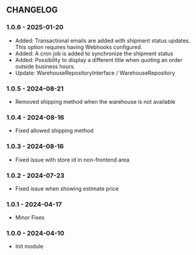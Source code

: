 CHANGELOG
---------

### 1.0.6 - 2025-01-20
- Added: Transactional emails are added with shipment status updates. This option requires having Webhooks configured.
- Added: A cron job is added to synchronize the shipment status
- Added: Possibility to display a different title when quoting an order outside business hours.
- Update: WarehouseRepositoryInterface / WarehouseRepository

### 1.0.5 - 2024-08-21
- Removed shipping method when the warehouse is not available

### 1.0.4 - 2024-08-16
- Fixed allowed shipping method

### 1.0.3 - 2024-08-16
- Fixed issue with store id in non-frontend area

### 1.0.2 - 2024-07-23
- Fixed issue when showing estimate price

### 1.0.1 - 2024-04-17
- Minor Fixes

### 1.0.0 - 2024-04-10
- Init module
